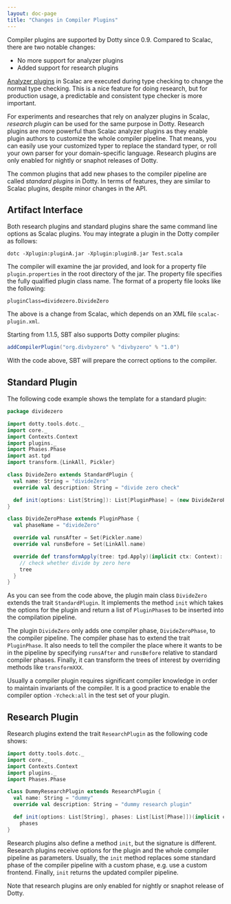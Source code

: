 ```yaml
---
layout: doc-page
title: "Changes in Compiler Plugins"
---
```


Compiler plugins are supported by Dotty since 0.9. Compared to Scalac, there are
two notable changes:

- No more support for analyzer plugins
- Added support for research plugins

[Analyzer plugins][1] in Scalac are executed during type checking to change the
normal type checking. This is a nice feature for doing research, but for
production usage, a predictable and consistent type checker is more important.

For experiments and researches that rely on analyzer plugins in Scalac,
_research plugin_ can be used for the same purpose in Dotty. Research plugins
are more powerful than Scalac analyzer plugins as they enable plugin authors to
customize the whole compiler pipeline. That means, you can easily use your
customized typer to replace the standard typer, or roll your own parser for
your domain-specific language. Research plugins are only enabled for nightly or
snaphot releases of Dotty.

The common plugins that add new phases to the compiler pipeline are called
_standard plugins_ in Dotty. In terms of features, they are similar to
Scalac plugins, despite minor changes in the API.

## Artifact Interface

Both research plugins and standard plugins share the same command line options
as Scalac plugins. You may integrate a plugin in the Dotty compiler as follows:

```shell
dotc -Xplugin:pluginA.jar -Xplugin:pluginB.jar Test.scala
```

The compiler will examine the jar provided, and look for a property file
`plugin.properties` in the root directory of the jar. The property file
specifies the fully qualified plugin class name. The format of a property file
looks like the following:

```
pluginClass=dividezero.DivideZero
```

The above is a change from Scalac, which depends on an XML file
`scalac-plugin.xml`.

Starting from 1.1.5, SBT also supports Dotty compiler plugins:

```Scala
addCompilerPlugin("org.divbyzero" % "divbyzero" % "1.0")
```

With the code above, SBT will prepare the correct options to the compiler.

## Standard Plugin

The following code example shows the template for a standard plugin:

```Scala
package dividezero

import dotty.tools.dotc._
import core._
import Contexts.Context
import plugins._
import Phases.Phase
import ast.tpd
import transform.{LinkAll, Pickler}

class DivideZero extends StandardPlugin {
  val name: String = "divideZero"
  override val description: String = "divide zero check"

  def init(options: List[String]): List[PluginPhase] = (new DivideZeroPhase) :: Nil
}

class DivideZeroPhase extends PluginPhase {
  val phaseName = "divideZero"

  override val runsAfter = Set(Pickler.name)
  override val runsBefore = Set(LinkAll.name)

  override def transformApply(tree: tpd.Apply)(implicit ctx: Context): tpd.Tree = {
    // check whether divide by zero here
    tree
  }
}
```

As you can see from the code above, the plugin main class `DivideZero`
extends the trait `StandardPlugin`. It implements the method `init` which
takes the options for the plugin and return a list of `PluginPhase`s to be
inserted into the compilation pipeline.

The plugin `DivideZero` only adds one compiler phase, `DivideZeroPhase`,
to the compiler pipeline. The compiler phase has to extend the trait
`PluginPhase`. It also needs to tell the compiler the place where it wants to be
in the pipeline by specifying `runsAfter` and `runsBefore` relative to standard
compiler phases. Finally, it can transform the trees of interest by overriding
methods like `transformXXX`.

Usually a compiler plugin requires significant compiler knowledge in order to
maintain invariants of the compiler. It is a good practice to enable
the compiler option `-Ycheck:all` in the test set of your plugin.

## Research Plugin

Research plugins extend the trait `ResearchPlugin` as the following code shows:

```Scala
import dotty.tools.dotc._
import core._
import Contexts.Context
import plugins._
import Phases.Phase

class DummyResearchPlugin extends ResearchPlugin {
  val name: String = "dummy"
  override val description: String = "dummy research plugin"

  def init(options: List[String], phases: List[List[Phase]])(implicit ctx: Context): List[List[Phase]] =
    phases
}
```

Research plugins also define a method `init`, but the signature is different.
Research plugins receive options for the plugin and the whole compiler pipeline as parameters.
Usually, the `init` method replaces some standard phase of the compiler pipeline
with a custom phase, e.g. use a custom frontend. Finally, `init` returns the
updated compiler pipeline.

Note that research plugins are only enabled for nightly or snaphot release of Dotty.


[1]: https://github.com/scala/scala/blob/2.13.x/src/compiler/scala/tools/nsc/typechecker/AnalyzerPlugins.scala
